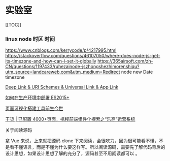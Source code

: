 # 实验室

[[TOC]]

### linux node 时区 时间

https://www.cnblogs.com/kerrycode/p/4217995.html
https://stackoverflow.com/questions/46107050/where-does-node-js-get-its-timezone-and-how-can-i-set-it-globally
https://365airsoft.com/zh-CN/questions/1197433/ruhezainode-jszhongshezhimorenshiqu?utm_source=landcareweb.com&utm_medium=Redirect
node new Date timezone

[Deep Link & URI Schemes & Universal Link & App Link](https://www.jianshu.com/p/909999e398e6)

[如何在生产环境中部署 ES2015+](https://jdc.jd.com/archives/4911)

[页面可视化搭建工具前生今世](https://zhuanlan.zhihu.com/p/37171897)

[干货 | 已配置 4000+页面，携程前端组件化探索之“乐高”运营系统](https://mp.weixin.qq.com/s?__biz=MjM5MDI3MjA5MQ==&mid=2697268973&idx=2&sn=7bdca0ffdea87338d5d8ac64c1ad7002&chksm=8376f1d9b40178cfb07f5a50bbd09c16850b619b5f3cc1afe2ccf2109505cb424212dbebf353&scene=27#wechat_redirect)

关于阅读源码

拿 Vue 来说，上来就把源码 clone 下来阅读，会很吃力，因为很可能看不懂，不是看不懂语言，而是不懂为什么要这样写。所以阅读源码，需要先了解代码背后的设计思想，如果设计思想了解的充分了，源码甚至不用阅读都可以 。
